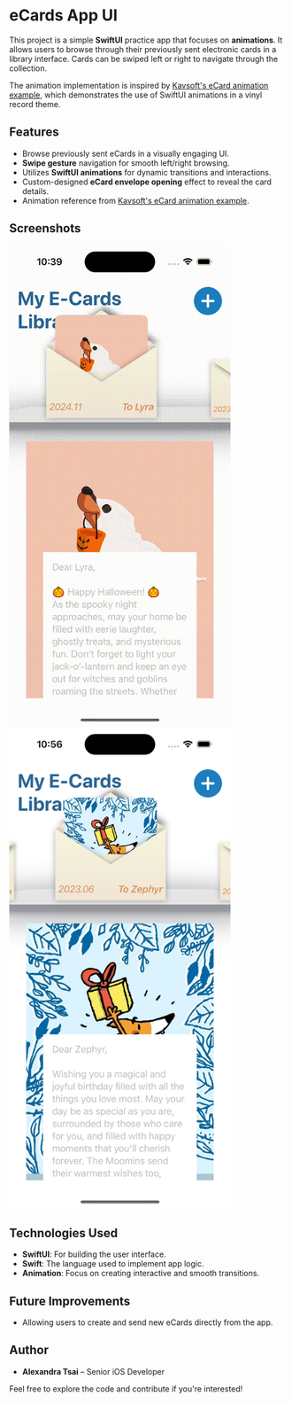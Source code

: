 # eCards App UI

This project is a simple **SwiftUI** practice app that focuses on **animations**. It allows users to browse through their previously sent electronic cards in a library interface. Cards can be swiped left or right to navigate through the collection.

The animation implementation is inspired by [Kavsoft's eCard animation example](https://x.com/_Kavsoft/status/1537162776447025152), which demonstrates the use of SwiftUI animations in a vinyl record theme. 

## Features

- Browse previously sent eCards in a visually engaging UI.
- **Swipe gesture** navigation for smooth left/right browsing.
- Utilizes **SwiftUI animations** for dynamic transitions and interactions.
- Custom-designed **eCard envelope opening** effect to reveal the card details.
- Animation reference from [Kavsoft's eCard animation example](https://x.com/_Kavsoft/status/1537162776447025152).

## Screenshots

![eCards Demo](assets/demo.gif)
<img src="assets/screenshot.png" width=400>

## Technologies Used

- **SwiftUI**: For building the user interface.
- **Swift**: The language used to implement app logic.
- **Animation**: Focus on creating interactive and smooth transitions.

## Future Improvements

- Allowing users to create and send new eCards directly from the app.

## Author

- **Alexandra Tsai** – Senior iOS Developer

Feel free to explore the code and contribute if you're interested!
